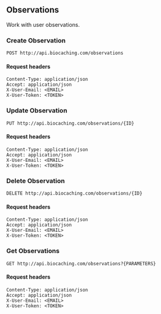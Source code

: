 ## Observations

Work with user observations.

### Create Observation

```endpoint
POST http://api.biocaching.com/observations
```

#### Request headers

```http
Content-Type: application/json
Accept: application/json
X-User-Email: <EMAIL>
X-User-Token: <TOKEN>
```

### Update Observation

```endpoint
PUT http://api.biocaching.com/observations/{ID}
```

#### Request headers

```http
Content-Type: application/json
Accept: application/json
X-User-Email: <EMAIL>
X-User-Token: <TOKEN>
```

### Delete Observation

```endpoint
DELETE http://api.biocaching.com/observations/{ID}
```

#### Request headers

```http
Content-Type: application/json
Accept: application/json
X-User-Email: <EMAIL>
X-User-Token: <TOKEN>
```

### Get Observations

```endpoint
GET http://api.biocaching.com/observations?{PARAMETERS}
```

#### Request headers

```http
Content-Type: application/json
Accept: application/json
X-User-Email: <EMAIL>
X-User-Token: <TOKEN>
```
